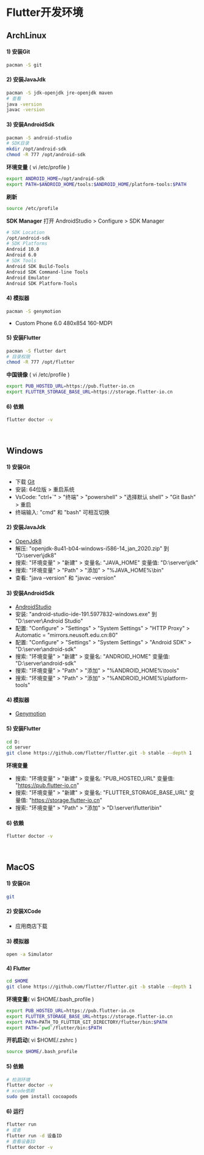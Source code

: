 # Flutter开发环境

## ArchLinux
#### 1) 安装Git
```bash
pacman -S git
```

#### 2) 安装JavaJdk
```bash
pacman -S jdk-openjdk jre-openjdk maven
# 查看
java -version
javac -version
```

#### 3) 安装AndroidSdk
```bash
pacman -S android-studio
# SDK目录
mkdir /opt/android-sdk
chmod -R 777 /opt/android-sdk
```
**环境变量** ( vi /etc/profile )
```bash
export ANDROID_HOME=/opt/android-sdk
export PATH=$ANDROID_HOME/tools:$ANDROID_HOME/platform-tools:$PATH
```
**刷新**
```bash
source /etc/profile
```
**SDK Manager**
打开 AndroidStudio > Configure > SDK Manager
```bash
# SDK Location
/opt/android-sdk
# SDK Platforms
Android 10.0
Android 6.0
# SDK Tools
Android SDK Build-Tools
Android SDK Command-line Tools
Android Emulator
Android SDK Platform-Tools
```

#### 4) 模拟器
```bash
pacman -S genymotion
```
- Custom Phone 6.0  480x854  160-MDPI


#### 5) 安装Flutter
```bash
pacman -S flutter dart
# 目录权限
chmod -R 777 /opt/flutter
```
**中国镜像** ( vi /etc/profile )
```bash
export PUB_HOSTED_URL=https://pub.flutter-io.cn
export FLUTTER_STORAGE_BASE_URL=https://storage.flutter-io.cn
```

#### 6) 依赖
```bash
flutter doctor -v
```

<br/>

## Windows
#### 1) 安装Git
- 下载 [Git](https://git-scm.com/download/win)
- 安装: 64位版 > 重启系统
- VsCode: "ctrl+`" > "终端" > "powershell" > "选择默认 shell" > "Git Bash" > 重启
- 终端输入: "cmd" 和 "bash" 可相互切换

#### 2) 安装JavaJdk
- [OpenJdk8](https://jdk.java.net/java-se-ri/8-MR3)
- 解压: "openjdk-8u41-b04-windows-i586-14_jan_2020.zip" 到 "D:\server\jdk8"
- 搜索: "环境变量" > "新建" > 变量名: "JAVA_HOME" 变量值: "D:\server\jdk"
- 搜索: "环境变量" > "Path" > "添加" > "%JAVA_HOME%\bin"
- 查看: "java –version" 和 "javac –version"

#### 3) 安装AndroidSdk
- [AndroidStudio](http://developer.android.com/sdk/index.html)
- 安装: "android-studio-ide-191.5977832-windows.exe" 到 "D:\server\Android Studio"
- 配置: "Configure" > "Settings" > "System Settings" > "HTTP Proxy" > Automatic = "mirrors.neusoft.edu.cn:80"
- 配置: "Configure" > "Settings" > "System Settings" > "Android SDK" > "D:\server\android-sdk"
- 搜索: "环境变量" > "新建" > 变量名: "ANDROID_HOME" 变量值: "D:\server\android-sdk"
- 搜索: "环境变量" > "Path" > "添加" > "%ANDROID_HOME%\tools"
- 搜索: "环境变量" > "Path" > "添加" > "%ANDROID_HOME%\platform-tools"

#### 4) 模拟器
- [Genymotion](https://www.genymotion.com/download/)

#### 5) 安装Flutter
```bash
cd D:
cd server
git clone https://github.com/flutter/flutter.git -b stable --depth 1
```
**环境变量**
- 搜索: "环境变量" > "新建" > 变量名: "PUB_HOSTED_URL" 变量值: "https://pub.flutter-io.cn"
- 搜索: "环境变量" > "新建" > 变量名: "FLUTTER_STORAGE_BASE_URL" 变量值: "https://storage.flutter-io.cn"
- 搜索: "环境变量" > "Path" > "添加" > "D:\server\flutter\bin"

#### 6) 依赖
```bash
flutter doctor -v
```

<br/>

## MacOS
#### 1) 安装Git
```bash
git
```

#### 2) 安装XCode
- 应用商店下载

#### 3) 模拟器
```bash
open -a Simulator
```

#### 4) Flutter
```bash
cd $HOME
git clone https://github.com/flutter/flutter.git -b stable --depth 1
```
**环境变量**( vi $HOME/.bash_profile )
```bash
export PUB_HOSTED_URL=https://pub.flutter-io.cn
export FLUTTER_STORAGE_BASE_URL=https://storage.flutter-io.cn
export PATH=PATH_TO_FLUTTER_GIT_DIRECTORY/flutter/bin:$PATH
export PATH=`pwd`/flutter/bin:$PATH
```
**开机启动**( vi $HOME/.zshrc )
```bash
source $HOME/.bash_profile
```

#### 5) 依赖
```bash
# 检测环境
flutter doctor -v
# xcode依赖
sudo gem install cocoapods
```

#### 6) 运行
```bash
flutter run
# 或者
flutter run -d 设备ID
# 查看设备ID
flutter doctor -v
```

<br/><br/>